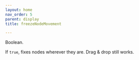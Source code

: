 ```yaml
---
layout: home
nav_order: 5
parent: display
title: freezeNodeMovement

---
```


Boolean.



If `true`, fixes nodes wherever they are. Drag & drop still works.
